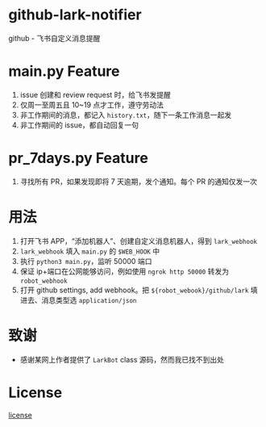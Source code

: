 # github-lark-notifier
github - 飞书自定义消息提醒

# main.py Feature
1. issue 创建和 review request 时，给飞书发提醒
2. 仅周一至周五且 10~19 点才工作，遵守劳动法
3. 非工作期间的消息，都记入 `history.txt`，随下一条工作消息一起发
4. 非工作期间的 issue，都自动回复一句

# pr_7days.py Feature
1. 寻找所有 PR，如果发现即将 7 天逾期，发个通知。每个 PR 的通知仅发一次

# 用法
1. 打开飞书 APP，“添加机器人”、创建自定义消息机器人，得到 `lark_webhook`
2. `lark_webhook` 填入 `main.py` 的 `$WEB_HOOK` 中
3. 执行 `python3 main.py`，监听 50000 端口
4. 保证 ip+端口在公网能够访问，例如使用 `ngrok http 50000` 转发为 `robot_webhook`
5. 打开 github settings, add webhook。把 `${robot_webook}/github/lark` 填进去、消息类型选 `application/json`

# 致谢
* 感谢某网上作者提供了 `LarkBot` class 源码，然而我已找不到出处

# License
[license](LICENSE)
